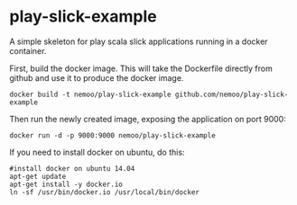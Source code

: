 play-slick-example
==================

A simple skeleton for play scala slick applications running in a docker container.

First, build the docker image. This will take the Dockerfile directly from github and use it to produce the docker image. 
```
docker build -t nemoo/play-slick-example github.com/nemoo/play-slick-example
```
Then run the newly created image, exposing the application on port 9000:
```
docker run -d -p 9000:9000 nemoo/play-slick-example
```

If you need to install docker on ubuntu, do this:
```
#install docker on ubuntu 14.04
apt-get update
apt-get install -y docker.io
ln -sf /usr/bin/docker.io /usr/local/bin/docker
```
